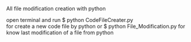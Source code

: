All file modification creation with python 

open terminal and run
$ python CodeFileCreater.py  
 for create a new code file  by python
or 
$ python File_Modification.py 
for know last modification of a file from python 
